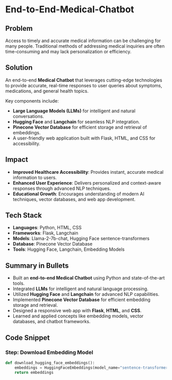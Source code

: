 # End-to-End-Medical-Chatbot

## **Problem**
Access to timely and accurate medical information can be challenging for many people. Traditional methods of addressing medical inquiries are often time-consuming and may lack personalization or efficiency.

## **Solution**
An end-to-end **Medical Chatbot** that leverages cutting-edge technologies to provide accurate, real-time responses to user queries about symptoms, medications, and general health topics.

Key components include:
- **Large Language Models (LLMs)** for intelligent and natural conversations.
- **Hugging Face** and **Langchain** for seamless NLP integration.
- **Pinecone Vector Database** for efficient storage and retrieval of embeddings.
- A user-friendly web application built with Flask, HTML, and CSS for accessibility.

## **Impact**
- **Improved Healthcare Accessibility**: Provides instant, accurate medical information to users.
- **Enhanced User Experience**: Delivers personalized and context-aware responses through advanced NLP techniques.
- **Educational Growth**: Encourages understanding of modern AI techniques, vector databases, and web app development.

## **Tech Stack**
- **Languages**: Python, HTML, CSS
- **Frameworks**: Flask, Langchain
- **Models**: Llama-2-7b-chat, Hugging Face sentence-transformers
- **Database**: Pinecone Vector Database
- **Tools**: Hugging Face, Langchain, Embedding Models

## **Summary in Bullets**
- Built an **end-to-end Medical Chatbot** using Python and state-of-the-art tools.
- Integrated **LLMs** for intelligent and natural language processing.
- Utilized **Hugging Face** and **Langchain** for advanced NLP capabilities.
- Implemented **Pinecone Vector Database** for efficient embedding storage and retrieval.
- Designed a responsive web app with **Flask**, **HTML**, and **CSS**.
- Learned and applied concepts like embedding models, vector databases, and chatbot frameworks.

## **Code Snippet**
### **Step: Download Embedding Model**
```python
def download_hugging_face_embeddings():
    embeddings = HuggingFaceEmbeddings(model_name="sentence-transformers/all-MiniLM-L6-v2")
    return embeddings
